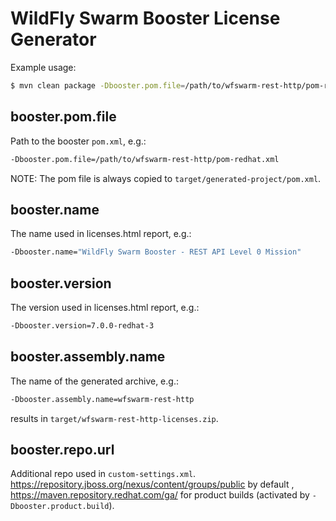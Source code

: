# WildFly Swarm Booster License Generator

Example usage:

````bash
$ mvn clean package -Dbooster.pom.file=/path/to/wfswarm-rest-http/pom-redhat.xml -Dbooster.name="WildFly Swarm Booster - REST API Level 0 Mission" -Dbooster.version=7.0.0-redhat-3 -Dbooster.assembly.name=wfswarm-rest-http -Dbooster.product.build=rest-http
````

## booster.pom.file

Path to the booster `pom.xml`, e.g.:

````bash
-Dbooster.pom.file=/path/to/wfswarm-rest-http/pom-redhat.xml
````

NOTE: The pom file is always copied to `target/generated-project/pom.xml`.

## booster.name

The name used in licenses.html report, e.g.:

````bash
-Dbooster.name="WildFly Swarm Booster - REST API Level 0 Mission"
````

## booster.version

The version used in licenses.html report, e.g.:

````bash
-Dbooster.version=7.0.0-redhat-3
````

## booster.assembly.name

The name of the generated archive, e.g.:

````bash
-Dbooster.assembly.name=wfswarm-rest-http
````

results in `target/wfswarm-rest-http-licenses.zip`.

## booster.repo.url

Additional repo used in `custom-settings.xml`.
https://repository.jboss.org/nexus/content/groups/public by default , https://maven.repository.redhat.com/ga/ for product builds (activated by `-Dbooster.product.build`).
